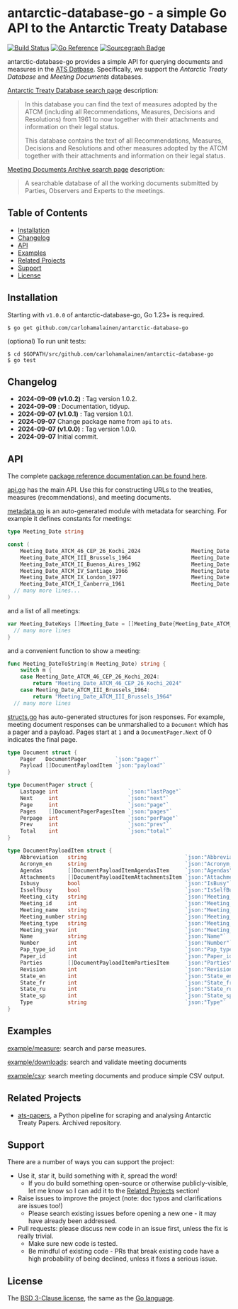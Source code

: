 # antarctic-database-go - a simple Go API to the Antarctic Treaty Database

[![Build Status](https://github.com/carlohamalainen/antarctic-database-go/actions/workflows/test.yml/badge.svg?branch=main)](https://github.com/carlohamalainen/antarctic-database-go/actions)
[![Go Reference](https://pkg.go.dev/badge/github.com/carlohamalainen/antarctic-database-go.svg)](https://pkg.go.dev/github.com/carlohamalainen/antarctic-database-go)
[![Sourcegraph Badge](https://sourcegraph.com/github.com/carlohamalainen/antarctic-database-go/-/badge.svg)](https://sourcegraph.com/github.com/carlohamalainen/antarctic-database-go?badge)

antarctic-database-go provides a simple API for querying documents and measures in the [ATS Datbase][atsdb].
Specifically, we support the _Antarctic Treaty Database_ and _Meeting Documents_ databases.

[Antarctic Treaty Database search page][treatydb] description:

> In this database you can find the text of measures adopted by the ATCM (including all Recommendations, Measures, Decisions and Resolutions) from 1961 to now together with their attachments and information on their legal status.
>
> This database contains the text of all Recommendations, Measures, Decisions and Resolutions and other measures adopted by the ATCM together with their attachments and information on their legal status.

[Meeting Documents Archive search page][meetingdb] description:

> A searchable database of all the working documents submitted by Parties, Observers and Experts to the meetings.

## Table of Contents

* [Installation](#installation)
* [Changelog](#changelog)
* [API](#api)
* [Examples](#examples)
* [Related Projects](#related-projects)
* [Support](#support)
* [License](#license)

## Installation

Starting with `v1.0.0` of antarctic-database-go, Go 1.23+ is required.

    $ go get github.com/carlohamalainen/antarctic-database-go

(optional) To run unit tests:

    $ cd $GOPATH/src/github.com/carlohamalainen/antarctic-database-go
    $ go test

## Changelog

*    **2024-09-09 (v1.0.2)** : Tag version 1.0.2.
*    **2024-09-09** : Documentation, tidyup.
*    **2024-09-07 (v1.0.1)** : Tag version 1.0.1.
*    **2024-09-07** Change package name from `api` to `ats`.
*    **2024-09-07 (v1.0.0)** : Tag version 1.0.0.
*    **2024-09-07** Initial commit.

## API

The complete [package reference documentation can be found here][doc].

[api.go](./api.go) has the main API. Use this for constructing URLs to the treaties, measures (recommendations), and meeting documents.

[metadata.go](./metadata.go) is an auto-generated module with metadata for searching. For example it defines constants for meetings:

```go
type Meeting_Date string

const (
	Meeting_Date_ATCM_46_CEP_26_Kochi_2024                Meeting_Date = "05/30/2024"
	Meeting_Date_ATCM_III_Brussels_1964                   Meeting_Date = "06/13/1964"
	Meeting_Date_ATCM_II_Buenos_Aires_1962                Meeting_Date = "07/28/1962"
	Meeting_Date_ATCM_IV_Santiago_1966                    Meeting_Date = "11/18/1966"
	Meeting_Date_ATCM_IX_London_1977                      Meeting_Date = "10/07/1977"
	Meeting_Date_ATCM_I_Canberra_1961                     Meeting_Date = "07/24/1961"
  // many more lines...
)
```

and a list of all meetings:

```go
var Meeting_DateKeys []Meeting_Date = []Meeting_Date{Meeting_Date_ATCM_46_CEP_26_Kochi_2024, Meeting_Date_ATCM_III_Brussels_1964, Meeting_Date_ATCM_II_Buenos_Aires_1962,
  // many more lines
}
```
and a convenient function to show a meeting:

```go
func Meeting_DateToString(m Meeting_Date) string {
	switch m {
	case Meeting_Date_ATCM_46_CEP_26_Kochi_2024:
		return "Meeting_Date_ATCM_46_CEP_26_Kochi_2024"
	case Meeting_Date_ATCM_III_Brussels_1964:
		return "Meeting_Date_ATCM_III_Brussels_1964"
  // many more lines
```

[structs.go](./structs.go) has auto-generated structures for json responses. For example, meeting document responses can be unmarshalled
to a `Document` which has a pager and a payload. Pages start at `1` and a `DocumentPager.Next` of 0 indicates the final page.

```go
type Document struct {
	Pager   DocumentPager         `json:"pager"`
	Payload []DocumentPayloadItem `json:"payload"`
}

type DocumentPager struct {
	Lastpage int                      `json:"lastPage"`
	Next     int                      `json:"next"`
	Page     int                      `json:"page"`
	Pages    []DocumentPagerPagesItem `json:"pages"`
	Perpage  int                      `json:"perPage"`
	Prev     int                      `json:"prev"`
	Total    int                      `json:"total"`
}

type DocumentPayloadItem struct {
	Abbreviation   string                               `json:"Abbreviation"`
	Acronym_en     string                               `json:"Acronym_en"`
	Agendas        []DocumentPayloadItemAgendasItem     `json:"Agendas"`
	Attachments    []DocumentPayloadItemAttachmentsItem `json:"Attachments"`
	Isbusy         bool                                 `json:"IsBusy"`
	Isselfbusy     bool                                 `json:"IsSelfBusy"`
	Meeting_city   string                               `json:"Meeting_city"`
	Meeting_id     int                                  `json:"Meeting_id"`
	Meeting_name   string                               `json:"Meeting_name"`
	Meeting_number string                               `json:"Meeting_number"`
	Meeting_type   string                               `json:"Meeting_type"`
	Meeting_year   int                                  `json:"Meeting_year"`
	Name           string                               `json:"Name"`
	Number         int                                  `json:"Number"`
	Pap_type_id    int                                  `json:"Pap_type_id"`
	Paper_id       int                                  `json:"Paper_id"`
	Parties        []DocumentPayloadItemPartiesItem     `json:"Parties"`
	Revision       int                                  `json:"Revision"`
	State_en       int                                  `json:"State_en"`
	State_fr       int                                  `json:"State_fr"`
	State_ru       int                                  `json:"State_ru"`
	State_sp       int                                  `json:"State_sp"`
	Type           string                               `json:"Type"`
}
```

## Examples

[example/measure](./example/measure/): search and parse measures.

[example/downloads](./example/downloads/): search and validate meeting documents

[example/csv](./example/csv/): search meeting documents and produce simple CSV output.

## Related Projects

- [ats-papers](https://github.com/gcuth/ats-papers), a Python pipeline for scraping and analysing Antarctic Treaty Papers. Archived repository.

## Support

There are a number of ways you can support the project:

* Use it, star it, build something with it, spread the word!
  - If you do build something open-source or otherwise publicly-visible, let me know so I can add it to the [Related Projects](#related-projects) section!
* Raise issues to improve the project (note: doc typos and clarifications are issues too!)
  - Please search existing issues before opening a new one - it may have already been addressed.
* Pull requests: please discuss new code in an issue first, unless the fix is really trivial.
  - Make sure new code is tested.
  - Be mindful of existing code - PRs that break existing code have a high probability of being declined, unless it fixes a serious issue.

## License

The [BSD 3-Clause license][bsd], the same as the [Go language][golic].

[atsdb]: https://www.ats.aq/e/tools-and-resources.html
[bsd]: https://opensource.org/licenses/BSD-3-Clause
[doc]: https://pkg.go.dev/github.com/carlohamalainen/antarctic-database-go
[golic]: https://go.dev/LICENSE
[treatydb]: https://www.ats.aq/devAS/ToolsAndResources/AntarcticTreatyDatabase?lang=e
[meetingdb]: https://www.ats.aq/devAS/Meetings/DocDatabase?lang=e

